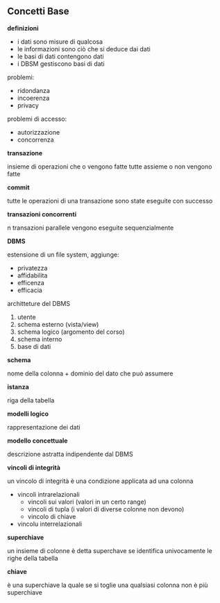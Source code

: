 ## Concetti Base

**definizioni**

* i dati sono misure di qualcosa
* le informazioni sono ciò che si deduce dai dati
* le basi di dati contengono dati
* i DBSM gestiscono basi di dati

problemi:
* ridondanza
* incoerenza
* privacy

problemi di accesso:
* autorizzazione
* concorrenza

**transazione**

insieme di operazioni che o vengono fatte tutte assieme o non vengono fatte

**commit**

tutte le operazioni di una transazione sono state eseguite con successo

**transazioni concorrenti**

n transazioni parallele vengono eseguite sequenzialmente

**DBMS**

estensione di un file system, aggiunge:
* privatezza
* affidabilita
* efficenza
* efficacia

architteture del DBMS
1. utente
2. schema esterno (vista/view)
3. schema logico (argomento del corso)
4. schema interno
5. base di dati

**schema**

nome della colonna + dominio del dato che può assumere

**istanza**

riga della tabella

**modelli logico**

rappresentazione dei dati

**modello concettuale**

descrizione astratta indipendente dal DBMS

**vincoli di integrità**

un vincolo di integrità è una condizione applicata ad una colonna

* vincoli intrarelazionali
    * vincoli sui valori (valori in un certo range)
    * vincoli di tupla (i valori di diverse colonne non devono)
    * vincolo di chiave
* vincolu interrelazionali

**superchiave**

un insieme di colonne è detta superchave se identifica univocamente le righe della tabella

**chiave**

è una superchiave la quale se si toglie una qualsiasi colonna non è più superchiave

